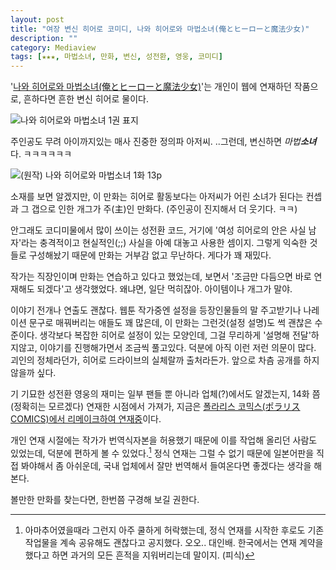 ```yaml
---
layout: post
title: "여장 변신 히어로 코미디, 나와 히어로와 마법소녀(俺とヒーローと魔法少女)"
description: ""
category: Mediaview
tags: [★★★, 마법소녀, 만화, 변신, 성전환, 영웅, 코미디]
---
```


'[나와 히어로와 마법소녀(俺とヒーローと魔法少女)](http://sat10.web.fc2.com/)'는 개인이 웹에 연재하던 작품으로, 흔하다면 흔한 변신 히어로 물이다.

![나와 히어로와 마법소녀 1권 표지](https://lh4.googleusercontent.com/-JOpHga4CF3M/VMfdLO4049I/AAAAAAAAOsU/gQlCzmfHiwo/s600/orehero_01.jpg "폴라리스 코믹스에서 책으로 나왔다.")

주인공도 무려 아이까지있는 매사 진중한 정의파 아저씨.
..그런데, 변신하면 *마법**소녀***다. ㅋㅋㅋㅋㅋㅋ

![(원작) 나와 히어로와 마법소녀 1화 13p](https://lh3.googleusercontent.com/-5U1J-SR_z3o/VMfUN6mc5fI/AAAAAAAAOr8/3gulPd27QPs/s441/orehero_01-13.jpg "마법소녀 맞잖아ㅋㅋㅋㅋㅋㅋㅋ")

소재를 보면 알겠지만, 이 만화는 히어로 활동보다는 아저씨가 어린 소녀가 된다는 컨셉과 그 갭으로 인한 개그가 주(主)인 만화다. (주인공이 진지해서 더 웃기다. ㅋㅋ)

안그래도 코디미물에서 많이 쓰이는 성전환 코드,
거기에 '여성 히어로의 안은 사실 남자'라는 충격적이고 현실적인(;;) 사실을 아예 대놓고 사용한 셈이지.
그렇게 익숙한 것들로 구성해놨기 때문에 만화는 거부감 없고 무난하다.
게다가 꽤 재밌다.

작가는 직장인이며 만화는 연습하고 있다고 했었는데, 보면서 '조금만 다듬으면 바로 연재해도 되겠다'고 생각했었다.
왜냐면, 일단 먹히잖아. 아이템이나 개그가 말야.

이야기 전개나 연출도 괜찮다.
웹툰 작가중엔 설정을 등장인물들의 말 주고받기나 나레이션 문구로 매꿔버리는 애들도 꽤 많은데, 이 만화는 그런것(설정 설명)도 썩 괜찮은 수준이다.
생각보다 복잡한 히어로 설정이 있는 모양인데, 그걸 무리하게 '설명해 전달'하지않고, 이야기를 진행해가면서 조금씩 풀고있다.
덕분에 아직 이런 저런 의문이 많다.
괴인의 정체라던가, 히어로 드라이브의 실체랄까 출처라든가.
앞으로 차츰 공개를 하지 않을까 싶다.

기 기묘한 성전환 영웅의 재미는 일부 팬들 뿐 아니라 업체(?)에서도 알겠는지, 14화 쯤(정확히는 모르겠다) 연재한 시점에서 가져가, 지금은 [폴라리스 코믹스(ポラリスCOMICS)에서 리메이크하여 연재중](http://comic-polaris.jp/hero/)이다.

개인 연재 시절에는 작가가 번역식자본을 허용했기 때문에 이를 작업해 올리던 사람도 있었는데, 덕분에 편하게 볼 수 있었다.[^1]
정식 연재는 그럴 수 없기 때문에 일본어판을 직접 봐야해서 좀 아쉬운데, 국내 업체에서 잘만 번역해서 들여온다면 좋겠다는 생각을 해본다.

[^1]: 아마추어였을때라 그런지 아주 쿨하게 허락했는데, 정식 연재를 시작한 후로도 기존 작업물을 계속 공유해도 괜찮다고 공지했다. 오오.. 대인배. 한국에서는 연재 계약을 했다고 하면 과거의 모든 흔적을 지워버리는데 말이지. (피식)

볼만한 만화를 찾는다면, 한번쯤 구경해 보길 권한다.
